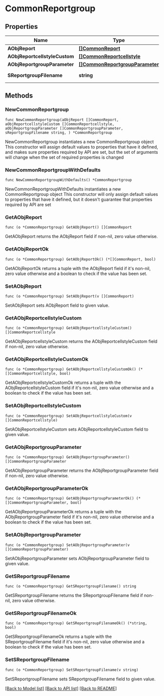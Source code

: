 # CommonReportgroup

## Properties

Name | Type | Description | Notes
------------ | ------------- | ------------- | -------------
**AObjReport** | [**[]CommonReport**](CommonReport.md) |  | 
**AObjReportcellstyleCustom** | [**[]CommonReportcellstyle**](CommonReportcellstyle.md) |  | 
**AObjReportgroupParameter** | [**[]CommonReportgroupParameter**](CommonReportgroupParameter.md) |  | 
**SReportgroupFilename** | **string** | The name of the file | 

## Methods

### NewCommonReportgroup

`func NewCommonReportgroup(aObjReport []CommonReport, aObjReportcellstyleCustom []CommonReportcellstyle, aObjReportgroupParameter []CommonReportgroupParameter, sReportgroupFilename string, ) *CommonReportgroup`

NewCommonReportgroup instantiates a new CommonReportgroup object
This constructor will assign default values to properties that have it defined,
and makes sure properties required by API are set, but the set of arguments
will change when the set of required properties is changed

### NewCommonReportgroupWithDefaults

`func NewCommonReportgroupWithDefaults() *CommonReportgroup`

NewCommonReportgroupWithDefaults instantiates a new CommonReportgroup object
This constructor will only assign default values to properties that have it defined,
but it doesn't guarantee that properties required by API are set

### GetAObjReport

`func (o *CommonReportgroup) GetAObjReport() []CommonReport`

GetAObjReport returns the AObjReport field if non-nil, zero value otherwise.

### GetAObjReportOk

`func (o *CommonReportgroup) GetAObjReportOk() (*[]CommonReport, bool)`

GetAObjReportOk returns a tuple with the AObjReport field if it's non-nil, zero value otherwise
and a boolean to check if the value has been set.

### SetAObjReport

`func (o *CommonReportgroup) SetAObjReport(v []CommonReport)`

SetAObjReport sets AObjReport field to given value.


### GetAObjReportcellstyleCustom

`func (o *CommonReportgroup) GetAObjReportcellstyleCustom() []CommonReportcellstyle`

GetAObjReportcellstyleCustom returns the AObjReportcellstyleCustom field if non-nil, zero value otherwise.

### GetAObjReportcellstyleCustomOk

`func (o *CommonReportgroup) GetAObjReportcellstyleCustomOk() (*[]CommonReportcellstyle, bool)`

GetAObjReportcellstyleCustomOk returns a tuple with the AObjReportcellstyleCustom field if it's non-nil, zero value otherwise
and a boolean to check if the value has been set.

### SetAObjReportcellstyleCustom

`func (o *CommonReportgroup) SetAObjReportcellstyleCustom(v []CommonReportcellstyle)`

SetAObjReportcellstyleCustom sets AObjReportcellstyleCustom field to given value.


### GetAObjReportgroupParameter

`func (o *CommonReportgroup) GetAObjReportgroupParameter() []CommonReportgroupParameter`

GetAObjReportgroupParameter returns the AObjReportgroupParameter field if non-nil, zero value otherwise.

### GetAObjReportgroupParameterOk

`func (o *CommonReportgroup) GetAObjReportgroupParameterOk() (*[]CommonReportgroupParameter, bool)`

GetAObjReportgroupParameterOk returns a tuple with the AObjReportgroupParameter field if it's non-nil, zero value otherwise
and a boolean to check if the value has been set.

### SetAObjReportgroupParameter

`func (o *CommonReportgroup) SetAObjReportgroupParameter(v []CommonReportgroupParameter)`

SetAObjReportgroupParameter sets AObjReportgroupParameter field to given value.


### GetSReportgroupFilename

`func (o *CommonReportgroup) GetSReportgroupFilename() string`

GetSReportgroupFilename returns the SReportgroupFilename field if non-nil, zero value otherwise.

### GetSReportgroupFilenameOk

`func (o *CommonReportgroup) GetSReportgroupFilenameOk() (*string, bool)`

GetSReportgroupFilenameOk returns a tuple with the SReportgroupFilename field if it's non-nil, zero value otherwise
and a boolean to check if the value has been set.

### SetSReportgroupFilename

`func (o *CommonReportgroup) SetSReportgroupFilename(v string)`

SetSReportgroupFilename sets SReportgroupFilename field to given value.



[[Back to Model list]](../README.md#documentation-for-models) [[Back to API list]](../README.md#documentation-for-api-endpoints) [[Back to README]](../README.md)


